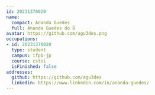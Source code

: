 ```yaml
---
id: 20231370020
name:
  compact: Ananda Guedes
  full: Ananda Guedes do Ó
avatar: https://github.com/agu3des.png
occupations:
- id: 20231370020
  type: student
  campus: ifpb-jp
  course: cstsi
  isFinished: false
addresses:
  github: https://github.com/agu3des
  linkedin: https://www.linkedin.com/in/ananda-guedes/
---
```


